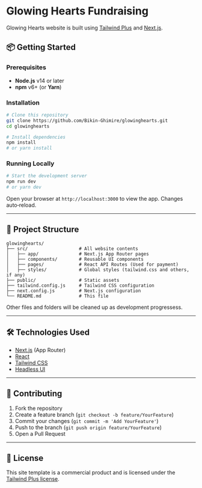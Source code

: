 # Glowing Hearts Fundraising

Glowing Hearts website is built using [Tailwind Plus](https://tailwindcss.com/plus) and [Next.js](https://nextjs.org).

## 📦 Getting Started

### Prerequisites
- **Node.js** v14 or later
- **npm** v6+ (or **Yarn**)

### Installation
```bash
# Clone this repository
git clone https://github.com/Bikin-Ghimire/glowinghearts.git
cd glowinghearts

# Install dependencies
npm install
# or yarn install
```

### Running Locally
```bash
# Start the development server
npm run dev
# or yarn dev
```
Open your browser at `http://localhost:3000` to view the app. Changes auto‑reload.

---

## 📁 Project Structure

```
glowinghearts/
├── src/                   # All website contents
│   ├── app/               # Next.js App Router pages
│   ├── components/        # Reusable UI components
│   ├── pages/             # React API Routes (Used for payment)
│   ├── styles/            # Global styles (tailwind.css and others, if any)
├── public/                # Static assets
├── tailwind.config.js     # Tailwind CSS configuration
├── next.config.js         # Next.js configuration
└── README.md              # This file
```
Other files and folders will be cleaned up as development progressess.

---

## 🛠️ Technologies Used

- [Next.js](https://nextjs.org/) (App Router)
- [React](https://reactjs.org/)
- [Tailwind CSS](https://tailwindcss.com/)
- [Headless UI](https://headlessui.dev/)

---

## 🤝 Contributing

1. Fork the repository
2. Create a feature branch (`git checkout -b feature/YourFeature`)
3. Commit your changes (`git commit -m 'Add YourFeature'`)
4. Push to the branch (`git push origin feature/YourFeature`)
5. Open a Pull Request

---

## 📄 License

This site template is a commercial product and is licensed under the [Tailwind Plus license](https://tailwindcss.com/plus/license).

